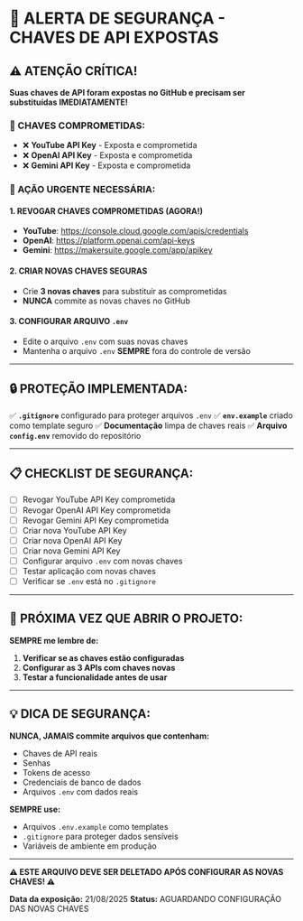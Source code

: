 # 🚨 **ALERTA DE SEGURANÇA - CHAVES DE API EXPOSTAS**

## ⚠️ **ATENÇÃO CRÍTICA!**

**Suas chaves de API foram expostas no GitHub e precisam ser substituídas IMEDIATAMENTE!**

### **🔑 CHAVES COMPROMETIDAS:**
- ❌ **YouTube API Key** - Exposta e comprometida
- ❌ **OpenAI API Key** - Exposta e comprometida  
- ❌ **Gemini API Key** - Exposta e comprometida

### **🚨 AÇÃO URGENTE NECESSÁRIA:**

#### **1. REVOGAR CHAVES COMPROMETIDAS (AGORA!)**
- **YouTube**: https://console.cloud.google.com/apis/credentials
- **OpenAI**: https://platform.openai.com/api-keys
- **Gemini**: https://makersuite.google.com/app/apikey

#### **2. CRIAR NOVAS CHAVES SEGURAS**
- Crie **3 novas chaves** para substituir as comprometidas
- **NUNCA** commite as novas chaves no GitHub

#### **3. CONFIGURAR ARQUIVO `.env`**
- Edite o arquivo `.env` com suas novas chaves
- Mantenha o arquivo `.env` **SEMPRE** fora do controle de versão

---

## 🔒 **PROTEÇÃO IMPLEMENTADA:**

✅ **`.gitignore`** configurado para proteger arquivos `.env`
✅ **`env.example`** criado como template seguro
✅ **Documentação** limpa de chaves reais
✅ **Arquivo `config.env`** removido do repositório

---

## 📋 **CHECKLIST DE SEGURANÇA:**

- [ ] Revogar YouTube API Key comprometida
- [ ] Revogar OpenAI API Key comprometida
- [ ] Revogar Gemini API Key comprometida
- [ ] Criar nova YouTube API Key
- [ ] Criar nova OpenAI API Key
- [ ] Criar nova Gemini API Key
- [ ] Configurar arquivo `.env` com novas chaves
- [ ] Testar aplicação com novas chaves
- [ ] Verificar se `.env` está no `.gitignore`

---

## 🚀 **PRÓXIMA VEZ QUE ABRIR O PROJETO:**

**SEMPRE me lembre de:**
1. **Verificar se as chaves estão configuradas**
2. **Configurar as 3 APIs com chaves novas**
3. **Testar a funcionalidade antes de usar**

---

## 💡 **DICA DE SEGURANÇA:**

**NUNCA, JAMAIS commite arquivos que contenham:**
- Chaves de API reais
- Senhas
- Tokens de acesso
- Credenciais de banco de dados
- Arquivos `.env` com dados reais

**SEMPRE use:**
- Arquivos `.env.example` como templates
- `.gitignore` para proteger dados sensíveis
- Variáveis de ambiente em produção

---

**⚠️ ESTE ARQUIVO DEVE SER DELETADO APÓS CONFIGURAR AS NOVAS CHAVES! ⚠️**

**Data da exposição:** 21/08/2025
**Status:** AGUARDANDO CONFIGURAÇÃO DAS NOVAS CHAVES
